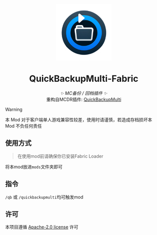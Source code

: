 <div align="center">
<a><img src="./indexImg.png" width="180" height="180" alt="NoneBotPluginLogo"></a>
</div>
<div align="center">

# QuickBackupMulti-Fabric

_✨ MC备份 / 回档插件 ✨_  
重构自MCDR插件: [QuickBackupMulti](https://github.com/TISUnion/QuickBackupM)

</div>

> [!WARNING]  
> 本 Mod 对于客户端单人游戏兼容性较差，使用时请谨慎，若造成存档损坏本 Mod 不负任何责任

## 使用方式
> 在使用mod前请确保你已安装Fabric Loader

将本mod放进`mods`文件夹即可

## 指令
`/qb` 或 `/quickbackupmulti`均可触发mod

## 许可
本项目遵循 [Apache-2.0 license](https://www.apache.org/licenses/LICENSE-2.0) 许可
